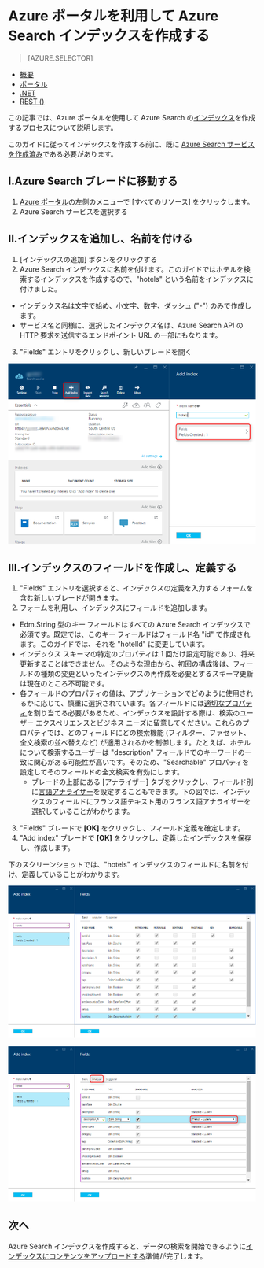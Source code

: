 <properties
	pageTitle="Azure ポータルを使用した Azure Search インデックスの作成 | Microsoft Azure | ホステッド クラウド検索サービス"
	description="Azure ポータルを利用してインデックスを作成する"
	services="search"
	authors="ashmaka"
	documentationCenter=""/>

<tags
	ms.service="search"
	ms.devlang="NA"
	ms.workload="search"
	ms.topic="article"
	ms.tgt_pltfrm="na"
	ms.date="05/31/2016"
	ms.author="ashmaka"/>

# Azure ポータルを利用して Azure Search インデックスを作成する
> [AZURE.SELECTOR]
- [概要](search-what-is-an-index.md)
- [ポータル](search-create-index-portal.md)
- [.NET](search-create-index-dotnet.md)
- [REST ()](search-create-index-rest-api.md)

この記事では、Azure ポータルを使用して Azure Search の[インデックス](search-what-is-an-index.md)を作成するプロセスについて説明します。

このガイドに従ってインデックスを作成する前に、既に [Azure Search サービスを作成済み](search-create-service-portal.md)である必要があります。


## I.Azure Search ブレードに移動する
1. [Azure ポータル](https://portal.azure.com/#blade/HubsExtension/BrowseResourceBlade/resourceType/Microsoft.Search%2FsearchServices)の左側のメニューで [すべてのリソース] をクリックします。
2. Azure Search サービスを選択する

## II.インデックスを追加し、名前を付ける
1. [インデックスの追加] ボタンをクリックする
2. Azure Search インデックスに名前を付けます。このガイドではホテルを検索するインデックスを作成するので、"hotels" という名前をインデックスに付けました。
  * インデックス名は文字で始め、小文字、数字、ダッシュ ("-") のみで作成します。
  * サービス名と同様に、選択したインデックス名は、Azure Search API の HTTP 要求を送信するエンドポイント URL の一部にもなります。
3. "Fields" エントリをクリックし、新しいブレードを開く

![](./media/search-create-index-portal/add-index.png)


## III.インデックスのフィールドを作成し、定義する
1. "Fields" エントリを選択すると、インデックスの定義を入力するフォームを含む新しいブレードが開きます。
2. フォームを利用し、インデックスにフィールドを追加します。

  * Edm.String 型の*キー* フィールドはすべての Azure Search インデックスで必須です。既定では、このキー フィールドはフィールド名 "id" で作成されます。このガイドでは、それを "hotelId" に変更しています。
  * インデックス スキーマの特定のプロパティは 1 回だけ設定可能であり、将来更新することはできません。そのような理由から、初回の構成後は、フィールドの種類の変更といったインデックスの再作成を必要とするスキーマ更新は現在のところ不可能です。
  * 各フィールドのプロパティの値は、アプリケーションでどのように使用されるかに応じて、慎重に選択されています。各フィールドには[適切なプロパティ](https://msdn.microsoft.com/library/azure/dn798941.aspx)を割り当てる必要があるため、インデックスを設計する際は、検索のユーザー エクスペリエンスとビジネス ニーズに留意してください。これらのプロパティでは、どのフィールドにどの検索機能 (フィルター、ファセット、全文検索の並べ替えなど) が適用されるかを制御します。たとえば、ホテルについて検索するユーザーは "description" フィールドでのキーワードの一致に関心がある可能性が高いです。そのため、"Searchable" プロパティを設定してそのフィールドの全文検索を有効にします。
	* ブレードの上部にある [アナライザー] タブをクリックし、フィールド別に[言語アナライザー](https://msdn.microsoft.com/ja-JP/library/azure/dn879793.aspx)を設定することもできます。下の図では、インデックスのフィールドにフランス語テキスト用のフランス語アナライザーを選択していることがわかります。

3. "Fields" ブレードで **[OK]** をクリックし、フィールド定義を確定します。
4. "Add index" ブレードで **[OK]** をクリックし、定義したインデックスを保存し、作成します。

下のスクリーンショットでは、"hotels" インデックスのフィールドに名前を付け、定義していることがわかります。

![](./media/search-create-index-portal/field-definitions.png)

![](./media/search-create-index-portal/set-analyzer.png)

## 次へ
Azure Search インデックスを作成すると、データの検索を開始できるように[インデックスにコンテンツをアップロードする](search-what-is-data-import.md)準備が完了します。

<!---HONumber=AcomDC_0601_2016-->
